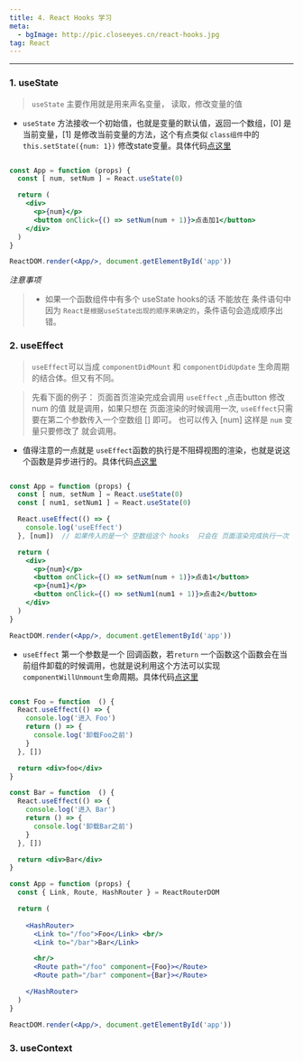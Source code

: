 ```yaml
---
title: 4. React Hooks 学习
meta:
  - bgImage: http://pic.closeeyes.cn/react-hooks.jpg
tag: React
---
```

<hr>

### 1. useState

> `useState` 主要作用就是用来声名变量， 读取，修改变量的值

- `useState` 方法接收一个初始值，也就是变量的默认值，返回一个数组，[0] 是当前变量，[1] 是修改当前变量的方法，这个有点类似 `class组件`中的  `this.setState({num: 1})` 修改state变量。具体代码[点这里](https://github.com/hz199/__myLearnNotes/blob/master/demo/react/react-useState.html)

```jsx

const App = function (props) {
  const [ num, setNum ] = React.useState(0)

  return (
    <div>
      <p>{num}</p>
      <button onClick={() => setNum(num + 1)}>点击加1</button>
    </div>
  )
}

ReactDOM.render(<App/>, document.getElementById('app'))
```

*注意事项*
> - 如果一个函数组件中有多个 useState hooks的话 不能放在 条件语句中 因为 `React是根据useState出现的顺序来确定的`，条件语句会造成顺序出错。

### 2. useEffect

> `useEffect`可以当成 `componentDidMount` 和 `componentDidUpdate` 生命周期的结合体。但又有不同。 <br/>

> 先看下面的例子： 页面首页渲染完成会调用 `useEffect` ,点击button 修改 num 的值 就是调用，如果只想在 页面渲染的时候调用一次, `useEffect`只需要在第二个参数传入一个空数组 [] 即可。
> 也可以传入 [num] 这样是 `num` 变量只要修改了 就会调用。

- 值得注意的一点就是 `useEffect`函数的执行是不阻碍视图的渲染，也就是说这个函数是异步进行的。具体代码[点这里](https://github.com/hz199/__myLearnNotes/blob/master/demo/react/react-useEffect.html)


```jsx

const App = function (props) {
  const [ num, setNum ] = React.useState(0)
  const [ num1, setNum1 ] = React.useState(0)

  React.useEffect(() => {
    console.log('useEffect') 
  }, [num])  // 如果传入的是一个 空数组这个 hooks  只会在 页面渲染完成执行一次

  return (
    <div>
      <p>{num}</p>
      <button onClick={() => setNum(num + 1)}>点击1</button> 
      <p>{num1}</p>
      <button onClick={() => setNum1(num1 + 1)}>点击2</button>
    </div>
  )
}

ReactDOM.render(<App/>, document.getElementById('app'))
```

- `useEffect` 第一个参数是一个 回调函数，若`return` 一个函数这个函数会在当前组件卸载的时候调用，也就是说利用这个方法可以实现 `componentWillUnmount`生命周期。具体代码[点这里](https://github.com/hz199/__myLearnNotes/blob/master/demo/react/react-useEffect-router.html)

```jsx

const Foo = function  () {
  React.useEffect(() => {
    console.log('进入 Foo')
    return () => {
      console.log('卸载Foo之前')
    }
  }, [])

  return <div>foo</div>
}

const Bar = function  () {
  React.useEffect(() => {
    console.log('进入 Bar')
    return () => {
      console.log('卸载Bar之前')
    }
  }, [])

  return <div>Bar</div>
}

const App = function (props) {
  const { Link, Route, HashRouter } = ReactRouterDOM

  return (
    
    <HashRouter>
      <Link to="/foo">Foo</Link> <br/>
      <Link to="/bar">Bar</Link>

      <hr/>
      <Route path="/foo" component={Foo}></Route>
      <Route path="/bar" component={Bar}></Route>

    </HashRouter>
  )
}

ReactDOM.render(<App/>, document.getElementById('app'))
```

### 3. useContext

> 